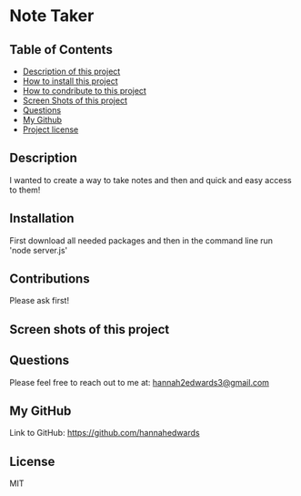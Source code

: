 # Note Taker
## Table of Contents
- [Description of this project](#Description)
- [How to install this project](#Installation)
- [How to condribute to this project](#Contribution)
- [Screen Shots of this project](#Screen-shots)
- [Questions](#Email)
- [My Github](#GitHub)
- [Project license](#License)
## Description
I wanted to create a way to take notes and then and quick and easy access to them!
## Installation 
First download all needed packages and then in the command line run 'node server.js'
## Contributions
Please ask first!
## Screen shots of this project

## Questions
Please feel free to reach out to me at: hannah2edwards3@gmail.com
## My GitHub
Link to GitHub: https://github.com/hannahedwards
## License
MIT
